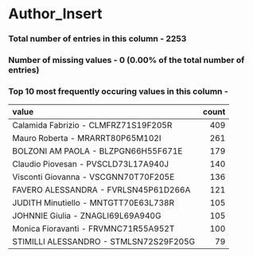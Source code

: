 
# Author_Insert

### Total number of entries in this column - 2253

### Number of missing values - 0 (0.00% of the total number of entries)

### Top 10 most frequently occuring values in this column -

| value                                  |   count |
|:---------------------------------------|--------:|
| Calamida Fabrizio - CLMFRZ71S19F205R   |     409 |
| Mauro Roberta - MRARRT80P65M102I       |     261 |
| BOLZONI AM PAOLA - BLZPGN66H55F671E    |     179 |
| Claudio Piovesan - PVSCLD73L17A940J    |     140 |
| Visconti Giovanna - VSCGNN70T70F205E   |     136 |
| FAVERO ALESSANDRA - FVRLSN45P61D266A   |     121 |
| JUDITH Minutiello - MNTGTT70E63L738R   |     105 |
| JOHNNIE Giulia - ZNAGLI69L69A940G      |     105 |
| Monica Fioravanti - FRVMNC71R55A952T   |     100 |
| STIMILLI ALESSANDRO - STMLSN72S29F205G |      79 |
